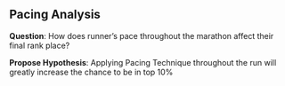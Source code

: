 ## Pacing Analysis

**Question**: How does runner’s pace throughout the marathon affect their final rank place?
  
**Propose Hypothesis**: Applying Pacing Technique throughout the run will greatly increase the chance to be in top 10% 


